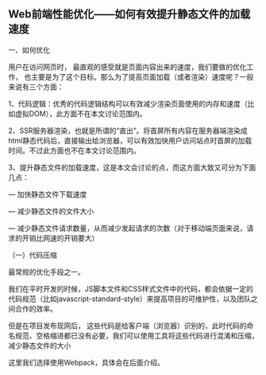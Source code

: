 ## Web前端性能优化——如何有效提升静态文件的加载速度
一、如何优化

 

用户在访问网页时， 最直观的感受就是页面内容出来的速度，我们要做的优化工作， 也主要是为了这个目标。那么为了提高页面加载（或者渲染）速度呢？一般来说有三个方面：

 

1、代码逻辑：优秀的代码逻辑结构可以有效减少渲染页面使用的内存和速度（比如虚拟DOM），此方面不在本文讨论范围内。

 

2、SSR服务器渲染，也就是所谓的“直出”。将首屏所有内容在服务器端渲染成html静态代码后，直接输出给浏览器，可以有效加快用户访问站点时首屏的加载时间。不过此方面也不在本文讨论范围内。

 

3、提升静态文件的加载速度，这是本文会讨论的点，而这方面大致又可分为下面几点：

 

— 加快静态文件下载速度

 

— 减少静态文件的文件大小

 

— 减少静态文件请求数量，从而减少发起请求的次数（对于移动端页面来说，请求的开销比网速的开销要大）

 

 

 

 （一）代码压缩

 

最常规的优化手段之一。

 


我们在平时开发的时候，JS脚本文件和CSS样式文件中的代码，都会依据一定的代码规范（比如javascript-standard-style）来提高项目的可维护性，以及团队之间合作的效率。

 


但是在项目发布现网后， 这些代码是给客户端（浏览器）识别的，此时代码的命名规范、空格缩进都已没有必要，我们可以使用工具将这些代码进行混淆和压缩，减少静态文件的大小

 


这里我们选择使用Webpack，具体会在后面介绍。
